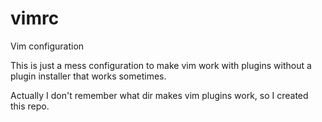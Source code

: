 # vimrc
Vim configuration

This is just a mess configuration to make vim work with plugins without a plugin installer that works sometimes. 

Actually I don't remember what dir makes vim plugins work, so I created this repo. 
